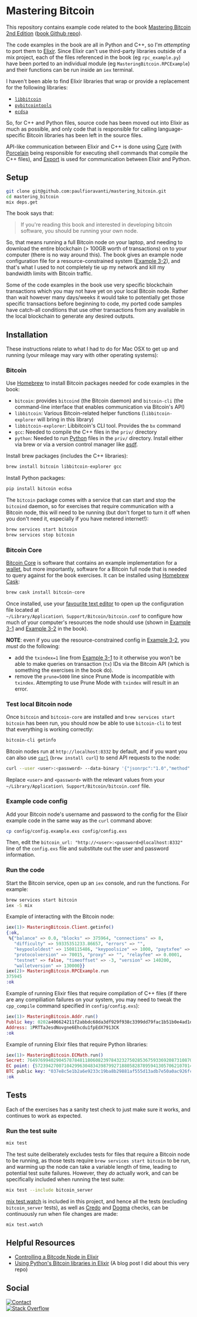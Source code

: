 # Mastering Bitcoin

This repository contains example code related to the book
[Mastering Bitcoin 2nd Edition][]
([book Github repo][Mastering Bitcoin 2nd Edition Github repo]).

The code examples in the book are all in Python and C++, so I'm _attempting_ to
port them to [Elixir][]. Since Elixir can't use third-party libraries outside of
a mix project, each of the files referenced in the book (eg `rpc_example.py`)
have been ported to an individual module (eg `MasteringBitcoin.RPCExample`) and
their functions can be run inside an `iex` terminal.

I haven't been able to find Elixir libraries that wrap or provide a replacement
for the following libraries:

- [`libbitcoin`][]
- [`pybitcointools`][]
- [`ecdsa`][]

So, for C++ and Python files, source code has been moved out into Elixir as much
as possible, and only code that is responsible for calling language-specific
Bitcoin libraries has been left in the source files.

API-like communication between Elixir and C++ is done using [Cure][] (with
[Porcelain][] being responsible for executing shell commands that compile the
C++ files), and [Export][] is used for communication between Elixir and Python.

## Setup

```sh
git clone git@github.com:paulfioravanti/mastering_bitcoin.git
cd mastering_bitcoin
mix deps.get
```

The book says that:

> If you're reading this book and interested in developing bitcoin software,
> you should be running your own node.

So, that means running a full Bitcoin node on your laptop, and needing to
download the entire blockchain (> 100GB worth of transactions) on to your
computer (there is no way around this). The book gives an example node
configuration file for a resource-constrained system
([Example 3-2][Mastering Bitcoin 2nd Edition Example 3-2]), and that's what I
used to not completely tie up my network and kill my bandwidth limits with
Bitcoin traffic.

Some of the code examples in the book use very specific blockchain transactions
which you may not have yet on your local Bitcoin node. Rather than wait however
many days/weeks it would take to potentially get those specific transactions
before beginning to code, my ported code samples have catch-all conditions that
use other transactions from any available in the local blockchain to generate
any desired outputs.

## Installation

These instructions relate to what I had to do for Mac OSX to get up and running
(your mileage may vary with other operating systems):

### Bitcoin

Use [Homebrew][] to install Bitcoin packages needed for code examples in the
book:

- `bitcoin`: provides `bitcoind` (the Bitcoin daemon) and `bitcoin-cli`
  (the command-line interface that enables communication via Bitcoin's API)
- `libbitcoin`: Various Bitcoin-related helper functions
  (`libbitcoin-explorer` will bring in this library)
- `libbitcoin-explorer`: Libbitcoin's CLI tool. Provides the `bx` command
- `gcc`: Needed to compile the C++ files in the `priv/` directory
- `python`: Needed to run [Python][] files in the `priv/` directory.
  Install either via brew or via a version control manager like [asdf][].

Install brew packages (includes the C++ libraries):

```sh
brew install bitcoin libbitcoin-explorer gcc
```

Install Python packages:

```sh
pip install bitcoin ecdsa
```

The `bitcoin` package comes with a service that can start and stop the
`bitcoind` daemon, so for exercises that require communication with a Bitcoin
node, this will need to be running (but don't forget to turn it off when you
don't need it, especially if you have metered internet!):

```sh
brew services start bitcoin
brew services stop bitcoin
```

### Bitcoin Core

[Bitcoin Core][] is software that contains an example implementation for a
[wallet][bitcoin-wallet], but more importantly, software for a Bitcoin full
node that is needed to query against for the book exercises. It can be
installed using [Homebrew Cask][]:

```sh
brew cask install bitcoin-core
```

Once installed, use your [favourite text editor][vim] to open up the
configuration file located at<br />
`~/Library/Application\ Support/Bitcoin/bitcoin.conf` to configure how much of
your computer's resources the node should use (shown in
[Example 3-1][Mastering Bitcoin 2nd Edition Example 3-1] and
[Example 3-2][Mastering Bitcoin 2nd Edition Example 3-2] in the book).

**NOTE**: even if you use the resource-constrained config in
[Example 3-2][Mastering Bitcoin 2nd Edition Example 3-2], you _must_ do the
following:

- add the `txindex=1` line from
  [Example 3-1][Mastering Bitcoin 2nd Edition Example 3-1]
  to it otherwise you won't be able to make queries on transaction (`tx`)
  IDs via the Bitcoin API (which is something the exercises in the book do).
- remove the `prune=5000` line since Prune Mode is incompatible with `txindex`.
  Attempting to use Prune Mode with `txindex` will result in an error.

### Test local Bitcoin node

Once `bitcoin` and `bitcoin-core` are installed and
`brew services start bitcoin` has been run, you should now be able to use
`bitcoin-cli` to test that everything is working correctly:

```sh
bitcoin-cli getinfo
```

Bitcoin nodes run at `http://localhost:8332` by default, and if you want you can
also use [`curl`][curl] (`brew install curl`) to send API requests to the node:

```sh
curl --user <user>:<password> --data-binary '{"jsonrpc":"1.0","method":"getinfo","params":[]}' http://localhost:8332
```

Replace `<user>` and `<password>` with the relevant values from your<br />
`~/Library/Application\ Support/Bitcoin/bitcoin.conf` file.

### Example code config

Add your Bitcoin node's username and password to the config for the Elixir
example code in the same way as the `curl` command above:

```sh
cp config/config.example.exs config/config.exs
```

Then, edit the `bitcoin_url: "http://<user>:<password>@localhost:8332"` line
of the `config.exs` file and substitute out the user and password information.

### Run the code

Start the Bitcoin service, open up an `iex` console, and run the functions.
For example:

```sh
brew services start bitcoin
iex -S mix
```

Example of interacting with the Bitcoin node:

```elixir
iex(1)> MasteringBitcoin.Client.getinfo()
{:ok,
 %{"balance" => 0.0, "blocks" => 375964, "connections" => 8,
   "difficulty" => 59335351233.86657, "errors" => "",
   "keypoololdest" => 1508115486, "keypoolsize" => 1000, "paytxfee" => 0.0,
   "protocolversion" => 70015, "proxy" => "", "relayfee" => 0.0001,
   "testnet" => false, "timeoffset" => -3, "version" => 140200,
   "walletversion" => 130000}}
iex(2)> MasteringBitcoin.RPCExample.run
375945
:ok
```

Example of running Elixir files that require compilation of C++ files (if there
are any compiliation failures on your system, you may need to tweak the
`cpp_compile` command specified in `config/config.exs`):

```elixir
iex(1)> MasteringBitcoin.Addr.run()
Public key: 0202a406624211f2abbdc68da3df929f938c3399dd79fac1b51b0e4ad1d26a47aa
Address: 1PRTTaJesdNovgne6Ehcdu1fpEdX7913CK
:ok
```

Example of running Elixir files that require Python libraries:

```elixir
iex(1)> MasteringBitcoin.ECMath.run()
Secret: 76497699402904578784811806082397843232750285367593369208731087007120587404213
EC point: {57239427007104299630483439879927188058287895941305706210701488924875951881267, 52165304091649203337605762013611225541526214366439596521175895001167065705415}
BTC public key: "037e8c5e1b2a6e9233c19ba8b29881af555d13adb7e50a0ac926fc52b1370abc33"
:ok
```

## Tests

Each of the exercises has a sanity test check to just make sure it works, and
continues to work as expected.

### Run the test suite

```sh
mix test
```

The test suite deliberately excludes tests for files that require a Bitcoin node
to be running, as those tests require `brew services start bitcoin` to be run,
and warming up the node can take a variable length of time, leading to
potential test suite failures. However, they _do_ actually work, and can be
specifically included when running the test suite:

```sh
mix test --include bitcoin_server
```

[mix test.watch][] is included in this project, and hence all the tests
(excluding `bitcoin_server` tests), as well as [Credo][] and [Dogma][] checks,
can be continuously run when file changes are made:

```sh
mix test.watch
```

## Helpful Resources

- [Controlling a Bitcode Node in Elixir][]
- [Using Python's Bitcoin libraries in Elixir][]
  (A blog post I did about this very repo)

## Social

[![Contact][twitter-badge]][twitter-url]<br />
[![Stack Overflow][stackoverflow-badge]][stackoverflow-url]

[asdf]: https://github.com/asdf-vm/asdf
[Bitcoin Core]: https://bitcoin.org/en/bitcoin-core/
[bitcoin-wallet]: https://en.bitcoin.it/wiki/Wallet
[Controlling a Bitcode Node in Elixir]: http://www.east5th.co/blog/2017/09/04/controlling-a-bitcoin-node-with-elixir/
[Credo]: https://github.com/rrrene/credo
[Cure]: https://github.com/luc-tielen/Cure
[curl]: https://curl.haxx.se/
[Dogma]: https://github.com/lpil/dogma
[`ecdsa`]: https://github.com/warner/python-ecdsa
[Elixir]: https://github.com/elixir-lang/elixir
[Export]: https://github.com/fazibear/export
[Homebrew]: https://github.com/Homebrew/brew
[Homebrew Cask]: https://github.com/caskroom/homebrew-cask
[`libbitcoin`]: https://github.com/libbitcoin/libbitcoin
[Mastering Bitcoin 2nd Edition]: https://www.amazon.com/Mastering-Bitcoin-Programming-Open-Blockchain/dp/1491954388
[Mastering Bitcoin 2nd Edition Example 3-1]: https://github.com/bitcoinbook/bitcoinbook/blob/second_edition/ch03.asciidoc#full_index_node
[Mastering Bitcoin 2nd Edition Example 3-2]: https://github.com/bitcoinbook/bitcoinbook/blob/second_edition/ch03.asciidoc#constrained_resources
[Mastering Bitcoin 2nd Edition Github repo]: https://github.com/bitcoinbook/bitcoinbook
[mix test.watch]: https://github.com/lpil/mix-test.watch
[Porcelain]: https://github.com/alco/porcelain
[`pybitcointools`]: https://github.com/vbuterin/pybitcointools
[Python]: https://www.python.org/
[stackoverflow-badge]: http://stackoverflow.com/users/flair/567863.png
[stackoverflow-url]: http://stackoverflow.com/users/567863/paul-fioravanti
[twitter-badge]: https://img.shields.io/badge/contact-%40paulfioravanti-blue.svg
[twitter-url]: https://twitter.com/paulfioravanti
[Using Python's Bitcoin libraries in Elixir]: https://paulfioravanti.com/elixir/bitcoin/2017/12/04/using-pythons-bitcoin-libraries-in-Elixir.html
[vim]: http://www.vim.org/
